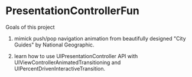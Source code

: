 # PresentationControllerFun
Goals of this project 

1. mimick push/pop navigation animation from beautifully designed "City Guides" by National Geographic.

2. learn how to use UIPresentationController API with UIViewControllerAnimatedTransitioning and UIPercentDrivenInteractiveTransition.

